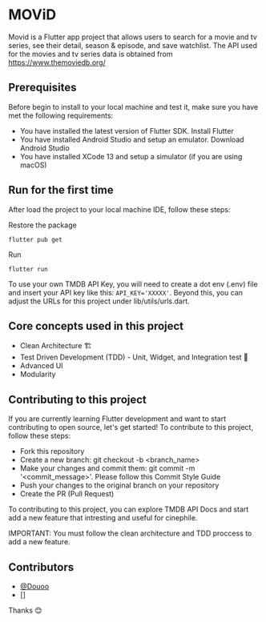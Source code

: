 # MOViD

Movid is a Flutter app project that allows users to search for a movie and tv series, see their detail, season & episode, and save watchlist. The API used for the movies and tv series data is obtained from https://www.themoviedb.org/

## Prerequisites
Before begin to install to your local machine and test it, make sure you have met the following requirements:

- You have installed the latest version of Flutter SDK. Install Flutter
- You have installed Android Studio and setup an emulator. Download Android Studio
- You have installed XCode 13 and setup a simulator (if you are using macOS)

## Run for the first time
After load the project to your local machine IDE, follow these steps:

Restore the package
```
flutter pub get
```
Run 
```
flutter run
```

To use your own TMDB API Key, you will need to create a dot env (.env) file and insert your API key like this: `API_KEY='XXXXX'`. Beyond this, you can adjust the URLs for this project under lib/utils/urls.dart.

## Core concepts used in this project
- Clean Architecture  🏗️
- Test Driven Development (TDD) - Unit, Widget, and Integration test 🧪
- Advanced UI
- Modularity  

## Contributing to this project
If you are currently learning Flutter development and want to start contributing to open source, let's get started! To contribute to this project, follow these steps:

- Fork this repository
- Create a new branch: git checkout -b <branch_name>
- Make your changes and commit them: git commit -m '<commit_message>'. Please follow this Commit Style Guide
- Push your changes to the original branch on your repository
- Create the PR (Pull Request)

To contributing to this project, you can explore TMDB API Docs and start add a new feature that intresting and useful for cinephile.

IMPORTANT: You must follow the clean architecture and TDD proccess to add a new feature.

## Contributors
- [@Douoo](https://github.com/Douoo)
- []

Thanks 😊

